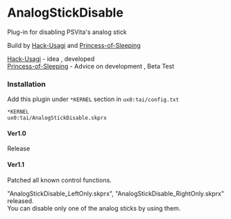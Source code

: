 # AnalogStickDisable
Plug-in for disabling PSVita's analog stick
<p>Build by 
<a href="https://github.com/Hack-Usagi" target=blank>Hack-Usagi</a>
 and 
<a href="https://github.com/Princess-of-Sleeping" target=blank>Princess-of-Sleeping</a>
<p>
<a href="https://github.com/Hack-Usagi" target=blank>Hack-Usagi</a>
 - idea , developed
<br>
<a href="https://github.com/Princess-of-Sleeping" target=blank>Princess-of-Sleeping</a>
 - Advice on development , Beta Test

### Installation

Add this plugin under `*KERNEL` section in `ux0:tai/config.txt`

```
*KERNEL
ux0:tai/AnalogStickDisable.skprx
```

#### Ver1.0
Release
#### Ver1.1
Patched all known control functions.<p>
 "AnalogStickDisable_LeftOnly.skprx", "AnalogStickDisable_RightOnly.skprx" released.<br> 
You can disable only one of the analog sticks by using them.
